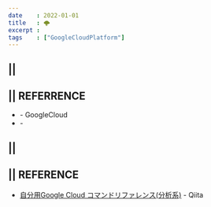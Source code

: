 ```yaml
---
date    : 2022-01-01
title   : 🌩 
excerpt :
tags    : ["GoogleCloudPlatform"]
---
```


## || 

## || REFERRENCE
- []() - GoogleCloud
- []() - 

## || 


## || REFERENCE
- [自分用Google Cloud コマンドリファレンス(分析系)](https://qiita.com/ShuA/items/1ff83b8d804168b087ba) - Qiita

